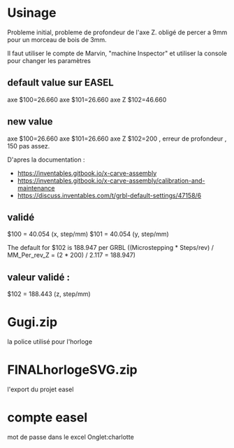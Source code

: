 # Usinage

Probleme initial, probleme de profondeur de l'axe Z. obligé de percer a 9mm pour un morceau de bois de 3mm.

Il faut utiliser le compte de Marvin, "machine Inspector" et utiliser la console pour changer les paramètres

## default value sur EASEL
axe   $100=26.660 
axe   $101=26.660
axe Z $102=46.660

## new value 
axe  $100=26.660
axe  $101=26.660
axe Z $102=200 , erreur de profondeur , 150 pas assez.

D'apres la documentation :
- https://inventables.gitbook.io/x-carve-assembly
- https://inventables.gitbook.io/x-carve-assembly/calibration-and-maintenance
- https://discuss.inventables.com/t/grbl-default-settings/47158/6
  
## validé
$100 = 40.054 (x, step/mm)
$101 = 40.054 (y, step/mm)

The default for $102 is 188.947 per GRBL ((Microstepping * Steps/rev) / MM_Per_rev_Z = (2 * 200) / 2.117 = 188.947)

## valeur validé :
$102 = 188.443 (z, step/mm)
# Gugi.zip 
la police utilisé pour l'horloge

# FINALhorlogeSVG.zip
l'export du projet easel

# compte easel 
mot de passe dans le excel Onglet:charlotte


